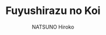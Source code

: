 --- 
slug: "fuyushirazu-no-koi"
title: "Fuyushirazu no Koi"
publishdate: "2018-12-26"
src: "https://365manga.net/manga/fuyushirazu-no-koi"
author: "NATSUNO Hiroko"
image: "https://data.365manga.net/images/thumbnails/32657-fuyushirazu-no-koi.jpg"
tags: ["Drama","Romance","Yaoi"]
chapters: ["Chapter 7 ","Chapter 6 ","Chapter 5 ","Chapter 4.1: Part 2 ","Chapter 4 ","Chapter 3 ","Chapter 2 ","Chapter 1"]
chapterlinks: ["https://365manga.net/fuyushirazu-no-koi/chapter-7.html","https://365manga.net/fuyushirazu-no-koi/chapter-6.html","https://365manga.net/fuyushirazu-no-koi/chapter-5.html","https://365manga.net/fuyushirazu-no-koi/chapter-4-1.html","https://365manga.net/fuyushirazu-no-koi/chapter-4.html","https://365manga.net/fuyushirazu-no-koi/chapter-3.html","https://365manga.net/fuyushirazu-no-koi/chapter-2.html","https://365manga.net/fuyushirazu-no-koi/chapter-1.html"]
description: "The one who is closest is also the furthest away. An unrequited love BL story between cousins."
---